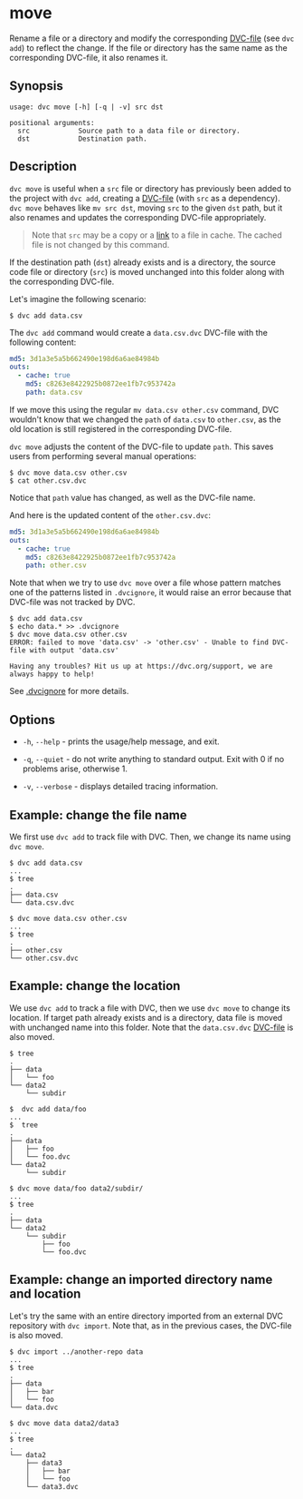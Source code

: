 # move

Rename a file or a directory and modify the corresponding
[DVC-file](/doc/user-guide/dvc-file-format) (see `dvc add`) to reflect the
change. If the file or directory has the same name as the corresponding
DVC-file, it also renames it.

## Synopsis

```usage
usage: dvc move [-h] [-q | -v] src dst

positional arguments:
  src            Source path to a data file or directory.
  dst            Destination path.
```

## Description

`dvc move` is useful when a `src` file or directory has previously been added to
the <abbr>project</abbr> with `dvc add`, creating a
[DVC-file](/doc/user-guide/dvc-file-format) (with `src` as a dependency).
`dvc move` behaves like `mv src dst`, moving `src` to the given `dst` path, but
it also renames and updates the corresponding DVC-file appropriately.

> Note that `src` may be a copy or a
> [link](/doc/user-guide/large-dataset-optimization#file-link-types-for-the-dvc-cache)
> to a file in cache. The cached file is not changed by this command.

If the destination path (`dst`) already exists and is a directory, the source
code file or directory (`src`) is moved unchanged into this folder along with
the corresponding DVC-file.

Let's imagine the following scenario:

```dvc
$ dvc add data.csv
```

The `dvc add` command would create a `data.csv.dvc` DVC-file with the following
content:

```yaml
md5: 3d1a3e5a5b662490e198d6a6ae84984b
outs:
  - cache: true
    md5: c8263e8422925b0872ee1fb7c953742a
    path: data.csv
```

If we move this using the regular `mv data.csv other.csv` command, DVC wouldn't
know that we changed the `path` of `data.csv` to `other.csv`, as the old
location is still registered in the corresponding DVC-file.

`dvc move` adjusts the content of the DVC-file to update `path`. This saves
users from performing several manual operations:

```dvc
$ dvc move data.csv other.csv
$ cat other.csv.dvc
```

Notice that `path` value has changed, as well as the DVC-file name.

And here is the updated content of the `other.csv.dvc`:

```yaml
md5: 3d1a3e5a5b662490e198d6a6ae84984b
outs:
  - cache: true
    md5: c8263e8422925b0872ee1fb7c953742a
    path: other.csv
```
Note that when we try to use `dvc move` over a file whose pattern matches one of the patterns listed in `.dvcignore`, it would raise an error because that DVC-file was not tracked by DVC.

```dvc
$ dvc add data.csv
$ echo data.* >> .dvcignore
$ dvc move data.csv other.csv
ERROR: failed to move 'data.csv' -> 'other.csv' - Unable to find DVC-file with output 'data.csv'

Having any troubles? Hit us up at https://dvc.org/support, we are always happy to help!
```
See [.dvcignore](docs/user-guide/.dvcignore) for more details.

## Options

- `-h`, `--help` - prints the usage/help message, and exit.

- `-q`, `--quiet` - do not write anything to standard output. Exit with 0 if no
  problems arise, otherwise 1.

- `-v`, `--verbose` - displays detailed tracing information.

## Example: change the file name

We first use `dvc add` to track file with DVC. Then, we change its name using
`dvc move`.

```dvc
$ dvc add data.csv
...
$ tree
.
├── data.csv
└── data.csv.dvc

$ dvc move data.csv other.csv
...
$ tree
.
├── other.csv
└── other.csv.dvc
```

## Example: change the location

We use `dvc add` to track a file with DVC, then we use `dvc move` to change its
location. If target path already exists and is a directory, data file is moved
with unchanged name into this folder. Note that the `data.csv.dvc`
[DVC-file](/doc/user-guide/dvc-file-format) is also moved.

```dvc
$ tree
.
├── data
│   └── foo
└── data2
    └── subdir

$  dvc add data/foo
...
$  tree
.
├── data
│   ├── foo
│   └── foo.dvc
└── data2
    └── subdir

$ dvc move data/foo data2/subdir/
...
$ tree
.
├── data
└── data2
    └── subdir
        ├── foo
        └── foo.dvc
```

## Example: change an imported directory name and location

Let's try the same with an entire directory imported from an external <abbr>DVC
repository</abbr> with `dvc import`. Note that, as in the previous cases, the
DVC-file is also moved.

```dvc
$ dvc import ../another-repo data
...
$ tree
.
├── data
│   ├── bar
│   └── foo
└── data.dvc

$ dvc move data data2/data3
...
$ tree
.
└── data2
    ├── data3
    │   ├── bar
    │   └── foo
    └── data3.dvc
```
